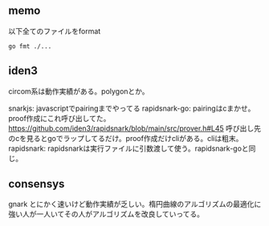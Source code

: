 
## memo

以下全てのファイルをformat
```shell
go fmt ./...
```

## iden3

circom系は動作実績がある。polygonとか。

snarkjs: javascriptでpairingまでやってる
rapidsnark-go: pairingはcまかせ。proof作成にこれ呼び出してた。https://github.com/iden3/rapidsnark/blob/main/src/prover.h#L45
呼び出し先のcを見るとgoでラップしてるだけ。proof作成だけcliがある。cliは粗末。
rapidsnark: rapidsnarkは実行ファイルに引数渡して使う。rapidsnark-goと同じ。

## consensys

gnark
とにかく速いけど動作実績が乏しい。楕円曲線のアルゴリズムの最適化に強い人が一人いてその人がアルゴリズムを改良していってる。

